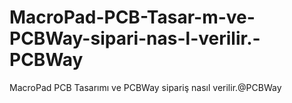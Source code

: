# MacroPad-PCB-Tasar-m-ve-PCBWay-sipari-nas-l-verilir.-PCBWay
MacroPad PCB Tasarımı ve PCBWay sipariş nasıl verilir.@PCBWay
